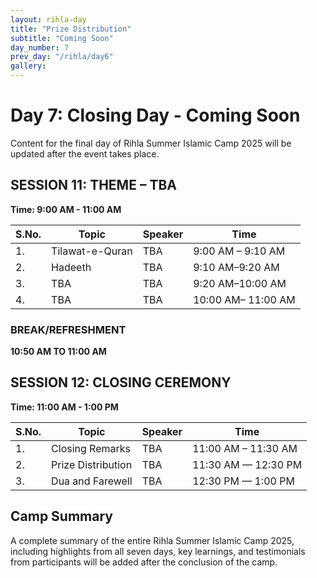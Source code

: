 ```yaml
---
layout: rihla-day
title: "Prize Distribution"
subtitle: "Coming Soon"
day_number: 7
prev_day: "/rihla/day6"
gallery:
---
```


# Day 7: Closing Day - Coming Soon

Content for the final day of Rihla Summer Islamic Camp 2025 will be updated after the event takes place.

## SESSION 11: THEME – TBA

**Time: 9:00 AM - 11:00 AM**

<div class="schedule-table">
<table>
  <thead>
    <tr>
      <th>S.No.</th>
      <th>Topic</th>
      <th>Speaker</th>
      <th>Time</th>
    </tr>
  </thead>
  <tbody>
    <tr>
      <td>1.</td>
      <td>Tilawat-e-Quran</td>
      <td>TBA</td>
      <td>9:00 AM – 9:10 AM</td>
    </tr>
    <tr>
      <td>2.</td>
      <td>Hadeeth</td>
      <td>TBA</td>
      <td>9:10 AM–9:20 AM</td>
    </tr>
    <tr>
      <td>3.</td>
      <td>TBA</td>
      <td>TBA</td>
      <td>9:20 AM–10:00 AM</td>
    </tr>
    <tr>
      <td>4.</td>
      <td>TBA</td>
      <td>TBA</td>
      <td>10:00 AM– 11:00 AM</td>
    </tr>
  </tbody>
</table>
</div>

### BREAK/REFRESHMENT
**10:50 AM TO 11:00 AM**

## SESSION 12: CLOSING CEREMONY

**Time: 11:00 AM - 1:00 PM**

<div class="schedule-table">
<table>
  <thead>
    <tr>
      <th>S.No.</th>
      <th>Topic</th>
      <th>Speaker</th>
      <th>Time</th>
    </tr>
  </thead>
  <tbody>
    <tr>
      <td>1.</td>
      <td>Closing Remarks</td>
      <td>TBA</td>
      <td>11:00 AM – 11:30 AM</td>
    </tr>
    <tr>
      <td>2.</td>
      <td>Prize Distribution</td>
      <td>TBA</td>
      <td>11:30 AM — 12:30 PM</td>
    </tr>
    <tr>
      <td>3.</td>
      <td>Dua and Farewell</td>
      <td>TBA</td>
      <td>12:30 PM — 1:00 PM</td>
    </tr>
  </tbody>
</table>
</div>

## Camp Summary

A complete summary of the entire Rihla Summer Islamic Camp 2025, including highlights from all seven days, key learnings, and testimonials from participants will be added after the conclusion of the camp. 